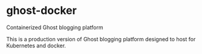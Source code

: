 # ghost-docker
Containerized Ghost blogging platform

This is a production version of Ghost blogging platform designed to host for Kubernetes and docker.
